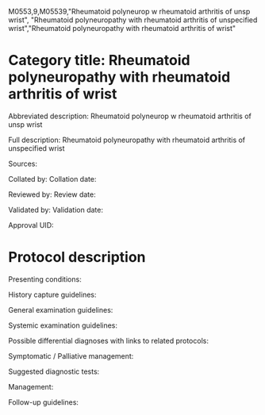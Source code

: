M0553,9,M05539,"Rheumatoid polyneurop w rheumatoid arthritis of unsp wrist", "Rheumatoid polyneuropathy with rheumatoid arthritis of unspecified wrist","Rheumatoid polyneuropathy with rheumatoid arthritis of wrist"
# Category title: Rheumatoid polyneuropathy with rheumatoid arthritis of wrist

Abbreviated description: Rheumatoid polyneurop w rheumatoid arthritis of unsp wrist

Full description: Rheumatoid polyneuropathy with rheumatoid arthritis of unspecified wrist

Sources:

Collated by:
Collation date:

Reviewed by:
Review date:

Validated by:
Validation date:

Approval UID:

# Protocol description

Presenting conditions:

History capture guidelines:

General examination guidelines:

Systemic examination guidelines:

Possible differential diagnoses with links to related protocols:

Symptomatic / Palliative management:

Suggested diagnostic tests:

Management:

Follow-up guidelines:
